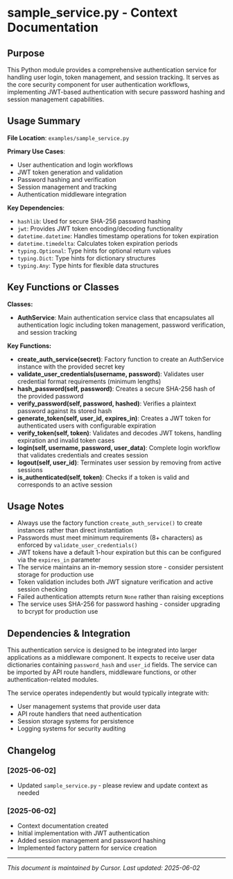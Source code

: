 # sample_service.py - Context Documentation

## Purpose

This Python module provides a comprehensive authentication service for handling user login, token management, and session tracking. It serves as the core security component for user authentication workflows, implementing JWT-based authentication with secure password hashing and session management capabilities.

## Usage Summary

**File Location**: `examples/sample_service.py`

**Primary Use Cases**:

- User authentication and login workflows
- JWT token generation and validation
- Password hashing and verification
- Session management and tracking
- Authentication middleware integration

**Key Dependencies**:

- `hashlib`: Used for secure SHA-256 password hashing
- `jwt`: Provides JWT token encoding/decoding functionality
- `datetime.datetime`: Handles timestamp operations for token expiration
- `datetime.timedelta`: Calculates token expiration periods
- `typing.Optional`: Type hints for optional return values
- `typing.Dict`: Type hints for dictionary structures
- `typing.Any`: Type hints for flexible data structures

## Key Functions or Classes

**Classes:**

- **AuthService**: Main authentication service class that encapsulates all authentication logic including token management, password verification, and session tracking

**Key Functions:**

- **create_auth_service(secret)**: Factory function to create an AuthService instance with the provided secret key
- **validate_user_credentials(username, password)**: Validates user credential format requirements (minimum lengths)
- **hash_password(self, password)**: Creates a secure SHA-256 hash of the provided password
- **verify_password(self, password, hashed)**: Verifies a plaintext password against its stored hash
- **generate_token(self, user_id, expires_in)**: Creates a JWT token for authenticated users with configurable expiration
- **verify_token(self, token)**: Validates and decodes JWT tokens, handling expiration and invalid token cases
- **login(self, username, password, user_data)**: Complete login workflow that validates credentials and creates session
- **logout(self, user_id)**: Terminates user session by removing from active sessions
- **is_authenticated(self, token)**: Checks if a token is valid and corresponds to an active session

## Usage Notes

- Always use the factory function `create_auth_service()` to create instances rather than direct instantiation
- Passwords must meet minimum requirements (8+ characters) as enforced by `validate_user_credentials()`
- JWT tokens have a default 1-hour expiration but this can be configured via the `expires_in` parameter
- The service maintains an in-memory session store - consider persistent storage for production use
- Token validation includes both JWT signature verification and active session checking
- Failed authentication attempts return `None` rather than raising exceptions
- The service uses SHA-256 for password hashing - consider upgrading to bcrypt for production use

## Dependencies & Integration

This authentication service is designed to be integrated into larger applications as a middleware component. It expects to receive user data dictionaries containing `password_hash` and `user_id` fields. The service can be imported by API route handlers, middleware functions, or other authentication-related modules.

The service operates independently but would typically integrate with:

- User management systems that provide user data
- API route handlers that need authentication
- Session storage systems for persistence
- Logging systems for security auditing

## Changelog

### [2025-06-02]
- Updated `sample_service.py` - please review and update context as needed

### [2025-06-02]

- Context documentation created
- Initial implementation with JWT authentication
- Added session management and password hashing
- Implemented factory pattern for service creation
---

_This document is maintained by Cursor. Last updated: 2025-06-02_
